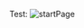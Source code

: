 [startPage]: https://github.com/ysunlab/PipelineDog/tree/master/img.d/startPage.jpg "Start Page"
Test:
![startPage]
